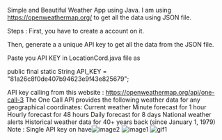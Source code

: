 Simple and Beautiful Weather App using Java.
I am using https://openweathermap.org/ to get all the data using JSON file.

Steps :
First, you have to create a account on it.

Then, generate a a unique API key to get all the data from the JSON file.

Paste you API KEY in LocationCord.java file as

public final static String API_KEY = "81a26c8f0de407b94623e9f43e825679";

API key calling from this website : https://openweathermap.org/api/one-call-3
The One Call API provides the following weather data for any geographical coordinates:
Current weather
Minute forecast for 1 hour
Hourly forecast for 48 hours
Daily forecast for 8 days
National weather alerts
Historical weather data for 40+ years back (since January 1, 1979)
Note :
Single API key on have![image2](https://github.com/user-attachments/assets/6807d766-59c3-4b03-9791-9bca895d6298)
![image1](https://github.com/user-attachments/assets/166fe4b6-076e-4766-9067-fe8b4f024d4f)
![gif1](https://github.com/user-attachments/assets/a6e3f198-c515-488d-a1c0-95660ddf6068)
